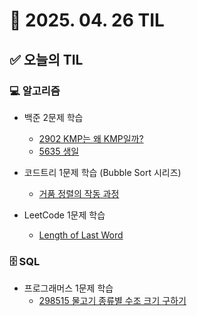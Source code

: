 # 📅 2025. 04. 26 TIL

## ✅ 오늘의 TIL

### 💻 알고리즘

- 백준 2문제 학습  
  - [2902 KMP는 왜 KMP일까?](https://www.acmicpc.net/problem/2902)  
  - [5635 생일](https://www.acmicpc.net/problem/5635)

- 코드트리 1문제 학습 (Bubble Sort 시리즈)  
  - [거품 정렬의 작동 과정](https://www.codetree.ai/ko/trails/complete/curated-cards/test-bubble-sort-progress/solutions)

- LeetCode 1문제 학습  
  - [Length of Last Word](https://leetcode.com/problems/length-of-last-word/submissions/1618446922/)

### 🗄️ SQL

- 프로그래머스 1문제 학습  
  - [298515 물고기 종류별 수조 크기 구하기](https://school.programmers.co.kr/learn/courses/30/lessons/298515)
